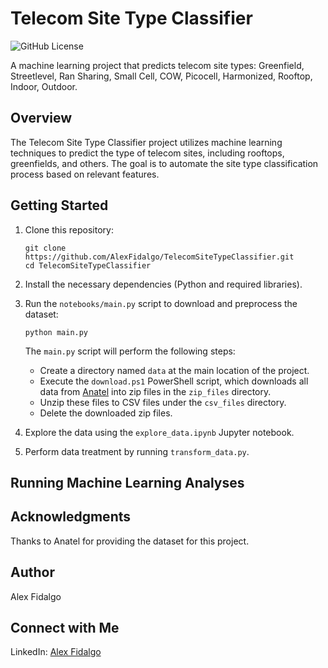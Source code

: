# Telecom Site Type Classifier

![GitHub License](https://img.shields.io/badge/license-MIT-blue.svg)

A machine learning project that predicts telecom site types: Greenfield, Streetlevel, Ran Sharing, Small Cell, COW, Picocell, Harmonized, Rooftop, Indoor, Outdoor.

## Overview

The Telecom Site Type Classifier project utilizes machine learning techniques to predict the type of telecom sites, including rooftops, greenfields, and others. The goal is to automate the site type classification process based on relevant features.

## Getting Started

1. Clone this repository:

   ```shell
   git clone https://github.com/AlexFidalgo/TelecomSiteTypeClassifier.git
   cd TelecomSiteTypeClassifier
   ```

2. Install the necessary dependencies (Python and required libraries).

3. Run the `notebooks/main.py` script to download and preprocess the dataset:

   ```shell
   python main.py
   ```

   The `main.py` script will perform the following steps:
   - Create a directory named `data` at the main location of the project.
   - Execute the `download.ps1` PowerShell script, which downloads all data from [Anatel](https://sistemas.anatel.gov.br/se/public/view/b/licenciamento.php?view=licenciamento) into zip files in the `zip_files` directory.
   - Unzip these files to CSV files under the `csv_files` directory.
   - Delete the downloaded zip files.

4. Explore the data using the `explore_data.ipynb` Jupyter notebook.

5. Perform data treatment by running  `transform_data.py`.

## Running Machine Learning Analyses




## Acknowledgments

Thanks to Anatel for providing the dataset for this project.

## Author

Alex Fidalgo

## Connect with Me

LinkedIn: [Alex Fidalgo](https://www.linkedin.com/in/alex-zamikhowsky/)



